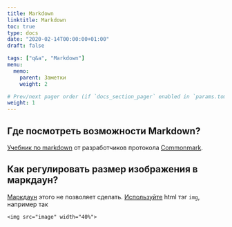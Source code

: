 ```yaml
---
title: Markdown
linktitle: Markdown
toc: true
type: docs
date: "2020-02-14T00:00:00+01:00"
draft: false

tags: ["q&a", "Markdown"]
menu:
  memo:
    parent: Заметки
    weight: 2

# Prev/next pager order (if `docs_section_pager` enabled in `params.toml`)
weight: 1
---
```


## Где посмотреть возможности Markdown?

[Учебник по markdown](https://commonmark.org/help/tutorial/index.html) от разработчиков протокола [Commonmark](https://commonmark.org).

## Как регулировать размер изображения в маркдаун?

[Маркдаун]((https://commonmark.org/help/tutorial/08-images.html)) этого не позволяет сделать.
[Используйте](https://github.com/hakimel/reveal.js/issues/1349) html тэг `img`, например так

```
<img src="image" width="40%">
```